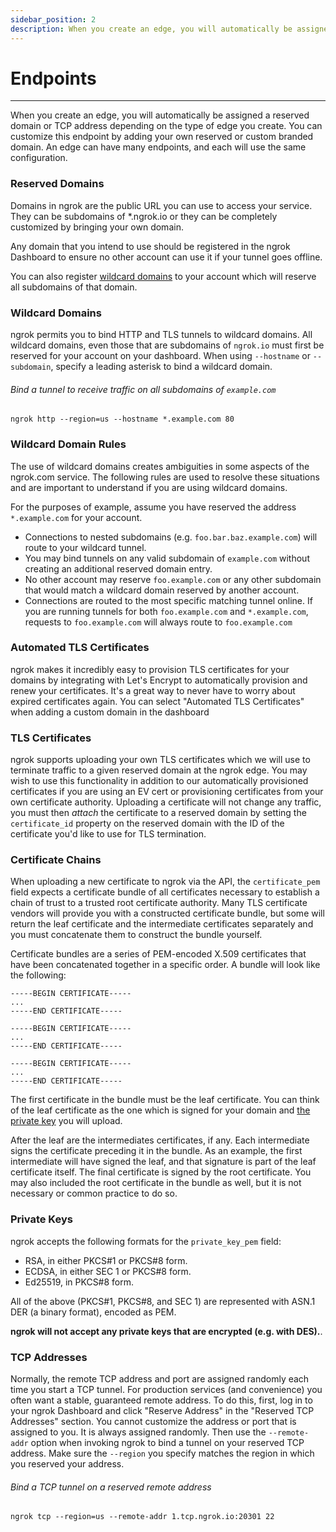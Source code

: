 ```yaml
---
sidebar_position: 2
description: When you create an edge, you will automatically be assigned a reserved domain or TCP address depending on the type of edge you create. You can customize this endpoint by adding your own reserved or custom branded domain. An edge can have many endpoints, and each will use the same configuration.
---
```


# Endpoints
----------------

When you create an edge, you will automatically be assigned a reserved domain or TCP address depending on the type of edge you create. You can customize this endpoint by adding your own reserved or custom branded domain. An edge can have many endpoints, and each will use the same configuration.

### Reserved Domains

Domains in ngrok are the public URL you can use to access your service. They can be subdomains of \*.ngrok.io or they can be completely customized by bringing your own domain.

Any domain that you intend to use should be registered in the ngrok Dashboard to ensure no other account can use it if your tunnel goes offline.

You can also register [wildcard domains](#wildcard-domains) to your account which will reserve all subdomains of that domain.

### Wildcard Domains

ngrok permits you to bind HTTP and TLS tunnels to wildcard domains. All wildcard domains, even those that are subdomains of `ngrok.io` must first be reserved for your account on your dashboard. When using `--hostname` or `--subdomain`, specify a leading asterisk to bind a wildcard domain.

###### Bind a tunnel to receive traffic on all subdomains of `example.com`

    ngrok http --region=us --hostname *.example.com 80

### Wildcard Domain Rules

The use of wildcard domains creates ambiguities in some aspects of the ngrok.com service. The following rules are used to resolve these situations and are important to understand if you are using wildcard domains.

For the purposes of example, assume you have reserved the address `*.example.com` for your account.

*   Connections to nested subdomains (e.g. `foo.bar.baz.example.com`) will route to your wildcard tunnel.
*   You may bind tunnels on any valid subdomain of `example.com` without creating an additional reserved domain entry.
*   No other account may reserve `foo.example.com` or any other subdomain that would match a wildcard domain reserved by another account.
*   Connections are routed to the most specific matching tunnel online. If you are running tunnels for both `foo.example.com` and `*.example.com`, requests to `foo.example.com` will always route to `foo.example.com`

### Automated TLS Certificates

ngrok makes it incredibly easy to provision TLS certificates for your domains by integrating with Let's Encrypt to automatically provision and renew your certificates. It's a great way to never have to worry about expired certificates again. You can select "Automated TLS Certificates" when adding a custom domain in the dashboard

### TLS Certificates

ngrok supports uploading your own TLS certificates which we will use to terminate traffic to a given reserved domain at the ngrok edge. You may wish to use this functionality in addition to our automatically provisioned certificates if you are using an EV cert or provisioning certificates from your own certificate authority. Uploading a certificate will not change any traffic, you must then _attach_ the certificate to a reserved domain by setting the `certificate_id` property on the reserved domain with the ID of the certificate you'd like to use for TLS termination.

### Certificate Chains

When uploading a new certificate to ngrok via the API, the `certificate_pem` field expects a certificate bundle of all certificates necessary to establish a chain of trust to a trusted root certificate authority. Many TLS certificate vendors will provide you with a constructed certificate bundle, but some will return the leaf certificate and the intermediate certificates separately and you must concatenate them to construct the bundle yourself.

Certificate bundles are a series of PEM-encoded X.509 certificates that have been concatenated together in a specific order. A bundle will look like the following:

```
-----BEGIN CERTIFICATE----- 
... 
-----END CERTIFICATE----- 

-----BEGIN CERTIFICATE----- 
... 
-----END CERTIFICATE----- 

-----BEGIN CERTIFICATE----- 
... 
-----END CERTIFICATE-----
```
        
      

The first certificate in the bundle must be the leaf certificate. You can think of the leaf certificate as the one which is signed for your domain and [the private key](#private-keys) you will upload.

After the leaf are the intermediates certificates, if any. Each intermediate signs the certificate preceding it in the bundle. As an example, the first intermediate will have signed the leaf, and that signature is part of the leaf certificate itself. The final certificate is signed by the root certificate. You may also included the root certificate in the bundle as well, but it is not necessary or common practice to do so.

### Private Keys

ngrok accepts the following formats for the `private_key_pem` field:

*   RSA, in either PKCS#1 or PKCS#8 form.
*   ECDSA, in either SEC 1 or PKCS#8 form.
*   Ed25519, in PKCS#8 form.

All of the above (PKCS#1, PKCS#8, and SEC 1) are represented with ASN.1 DER (a binary format), encoded as PEM.

**ngrok will not accept any private keys that are encrypted (e.g. with DES).**.

### TCP Addresses

Normally, the remote TCP address and port are assigned randomly each time you start a TCP tunnel. For production services (and convenience) you often want a stable, guaranteed remote address. To do this, first, log in to your ngrok Dashboard and click "Reserve Address" in the "Reserved TCP Addresses" section. You cannot customize the address or port that is assigned to you. It is always assigned randomly. Then use the `--remote-addr` option when invoking ngrok to bind a tunnel on your reserved TCP address. Make sure the `--region` you specify matches the region in which you reserved your address.

###### Bind a TCP tunnel on a reserved remote address

    ngrok tcp --region=us --remote-addr 1.tcp.ngrok.io:20301 22
